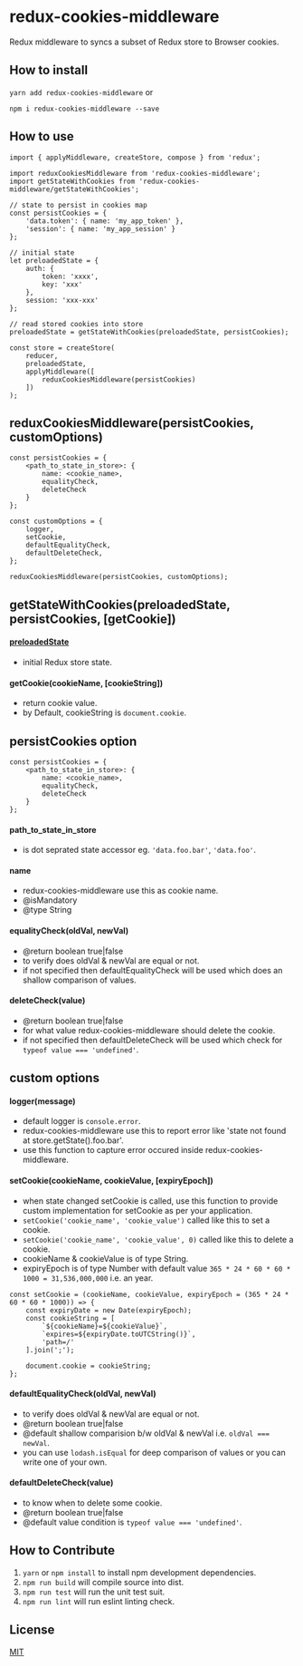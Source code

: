 # redux-cookies-middleware

Redux middleware to syncs a subset of Redux store to Browser cookies.


## How to install

```yarn add redux-cookies-middleware``` or

```npm i redux-cookies-middleware --save```


## How to use

```
import { applyMiddleware, createStore, compose } from 'redux';

import reduxCookiesMiddleware from 'redux-cookies-middleware';
import getStateWithCookies from 'redux-cookies-middleware/getStateWithCookies';

// state to persist in cookies map
const persistCookies = {
    'data.token': { name: 'my_app_token' },
    'session': { name: 'my_app_session' }
};

// initial state
let preloadedState = {
    auth: {
        token: 'xxxx',
        key: 'xxx'
    },
    session: 'xxx-xxx'
};

// read stored cookies into store
preloadedState = getStateWithCookies(preloadedState, persistCookies);

const store = createStore(
    reducer, 
    preloadedState, 
    applyMiddleware([
        reduxCookiesMiddleware(persistCookies)
    ])
);
```


## reduxCookiesMiddleware(persistCookies, customOptions)

```
const persistCookies = {
    <path_to_state_in_store>: {
        name: <cookie_name>,
        equalityCheck,
        deleteCheck
    }
};

const customOptions = {
    logger,
    setCookie,
    defaultEqualityCheck,
    defaultDeleteCheck,
};

reduxCookiesMiddleware(persistCookies, customOptions);
```


## getStateWithCookies(preloadedState, persistCookies, [getCookie])

#### [preloadedState](http://redux.js.org/docs/recipes/reducers/InitializingState.html#initializing-state)
* initial Redux store state.

#### getCookie(cookieName, [cookieString])
* return cookie value.
* by Default, cookieString is ```document.cookie```.


## persistCookies option

```
const persistCookies = {
    <path_to_state_in_store>: {
        name: <cookie_name>,
        equalityCheck,
        deleteCheck
    }
};
```

#### path_to_state_in_store
* is dot seprated state accessor eg. ```'data.foo.bar'```, ```'data.foo'```.

#### name
* redux-cookies-middleware use this as cookie name.
* @isMandatory
* @type String

#### equalityCheck(oldVal, newVal)
* @return boolean true|false
* to verify does oldVal & newVal are equal or not.
* if not specified then defaultEqualityCheck will be used which does an shallow comparison of values.

#### deleteCheck(value)
* @return boolean true|false
* for what value redux-cookies-middleware should delete the cookie.
* if not specified then defaultDeleteCheck will be used which check for ```typeof value === 'undefined'```.


## custom options

#### logger(message)
* default logger is ```console.error```.
* redux-cookies-middleware use this to report error like 'state not found at store.getState().foo.bar'.
* use this function to capture error occured inside redux-cookies-middleware.

#### setCookie(cookieName, cookieValue, [expiryEpoch])
* when state changed setCookie is called, use this function to provide custom implementation for setCookie as per your application.
* ```setCookie('cookie_name', 'cookie_value')``` called like this to set a cookie.
* ```setCookie('cookie_name', 'cookie_value', 0)``` called like this to delete a cookie.
* cookieName & cookieValue is of type String.
* expiryEpoch is of type Number with default value ```365 * 24 * 60 * 60 * 1000 = 31,536,000,000``` i.e. an year.
```
const setCookie = (cookieName, cookieValue, expiryEpoch = (365 * 24 * 60 * 60 * 1000)) => {
    const expiryDate = new Date(expiryEpoch);
    const cookieString = [
        `${cookieName}=${cookieValue}`,
        `expires=${expiryDate.toUTCString()}`,
        'path=/'
    ].join(';');

    document.cookie = cookieString;
};
```

#### defaultEqualityCheck(oldVal, newVal)
* to verify does oldVal & newVal are equal or not.
* @return boolean true|false
* @default shallow comparision b/w oldVal & newVal i.e. ```oldVal === newVal```.
* you can use ```lodash.isEqual``` for deep comparison of values or you can write one of your own.

#### defaultDeleteCheck(value)
* to know when to delete some cookie.
* @return boolean true|false
* @default value condition is ```typeof value === 'undefined'```.


## How to Contribute

1. ```yarn``` or ```npm install``` to install npm development dependencies.
2. ```npm run build``` will compile source into dist.
3. ```npm run test``` will run the unit test suit.
4. ```npm run lint``` will run eslint linting check.


## License

[MIT](LICENSE)
